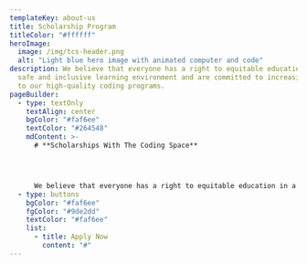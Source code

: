 ```yaml
---
templateKey: about-us
title: Scholarship Program
titleColor: "#ffffff"
heroImage:
  image: /img/tcs-header.png
  alt: "Light blue hero image with animated computer and code"
description: We believe that everyone has a right to equitable education in a
  safe and inclusive learning environment and are committed to increasing access
  to our high-quality coding programs.
pageBuilder:
  - type: textOnly
    textAlign: center
    bgColor: "#faf6ee"
    textColor: "#264548"
    mdContent: >-
      # **Scholarships With The Coding Space**




      We believe that everyone has a right to equitable education in a safe and inclusive learning environment and are committed to increasing access to our high-quality coding programs. Our scholarship program accounts for 25 percent of the students we teach. Our long-term goal as we work towards educational equity is to reach 50 percent of our students through at-cost and pro-bono services.
  - type: buttons
    bgColor: "#faf6ee"
    fgColor: "#9de2dd"
    textColor: "#faf6ee"
    list:
      - title: Apply Now
        content: "#"
---
```

